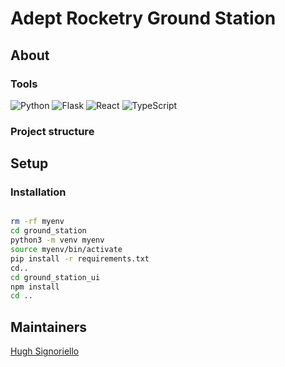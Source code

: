 # Adept Rocketry Ground Station

## About

### Tools

<img alt="Python" src="https://img.shields.io/badge/-Python-ffbc03?&logo=Python&style=for-the-badge" />
<img alt="Flask" src="https://img.shields.io/badge/-Flask-000000?&logo=Flask&style=for-the-badge" />
<img alt="React" src="https://img.shields.io/badge/-React-61DAFB?&logo=React&style=for-the-badge" />
<img alt="TypeScript" src="https://img.shields.io/badge/-TypeScript-007ACC?&logo=TypeScript&style=for-the-badge" />

### Project structure

## Setup

### Installation

```bash

rm -rf myenv
cd ground_station
python3 -m venv myenv
source myenv/bin/activate
pip install -r requirements.txt
cd..
cd ground_station_ui
npm install
cd ..

```

## Maintainers

[Hugh Signoriello](https://github.com/hughmancoder)
